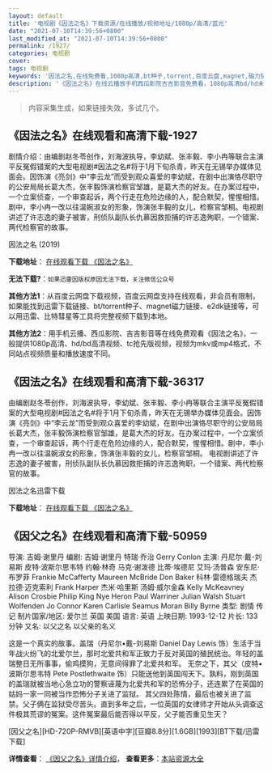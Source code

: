 ```yaml
---
layout: default
title: '电视剧《因法之名》下载资源/在线播放/视频地址/1080p/高清/蓝光'
date: "2021-07-10T14:39:56+0800"
last_modified_at: "2021-07-10T14:39:56+0800"
permalink: /1927/
categories: 电视剧
cover:
tags: 电视剧
keywords: '因法之名,在线免费看,1080p高清,bt种子,torrent,百度云盘,magnet,磁力链,迅雷下载资源'
description: '《因法之名》在线云播放手机西瓜影院吉吉影音免费看，1080p高清bd/hd未删减完整版和tc抢先枪版，mkv/mp4格式，附带bt/torrent种子、magnet/磁力链、百度云盘、网盘资源迅雷下载链接'
---
```


>内容采集生成，如果链接失效，多试几个。


## 《因法之名》在线观看和高清下载-1927

剧情介绍：由编剧赵冬苓创作，刘海波执导，李幼斌、张丰毅、李小冉等联合主演平反冤假错案的大型电视剧#因法之名#将于1月下旬杀青，昨天在无锡举办媒体见面会。因饰演《亮剑》中“李云龙”而受到观众喜爱的李幼斌，在剧中出演恪尽职守的公安局局长葛大杰，张丰毅饰演检察官邹雄，是葛大杰的好友。在办案过程中，一个立案侦查，一个审查起诉，两个行走在危险边缘的人，配合默契，惺惺相惜。剧中，李小冉一改以往温婉淑女的形象，饰演张丰毅的女儿，检察官邹桐。电视剧讲述了许志逸的妻子被害，刑侦队副队长仇慕因救拒捕的许志逸殉职，一个错案、两代检察官的故事。


因法之名 (2019)

**下载地址**： [在线观看下载 《因法之名》](https://www.btbtdy.me/btdy/dy15164.html) 


**无法下载?**：`如果迅雷因版权原因无法下载，关注微信公众号 `

**其他方法1**：从百度云网盘下载视频，百度云网盘支持在线观看，非会员有限制，如果能找到迅雷下载链接、bt/torrent种子、magnet磁力链接、e2dk链接等，可以用迅雷、比特彗星等工具将完整视频下载到本地。

**其他方法2**：用手机云播、西瓜影院、吉吉影音等在线免费观看《因法之名》，一般提供1080p高清、hd/bd高清视频、tc抢先版视频，视频为mkv或mp4格式，不同站点视频质量和播放速度不同。


## 《因法之名》在线观看和高清下载-36317

由编剧赵冬苓创作，刘海波执导，李幼斌、张丰毅、李小冉等联合主演平反冤假错案的大型电视剧#因法之名#将于1月下旬杀青，昨天在无锡举办媒体见面会。因饰演《亮剑》中“李云龙”而受到观众喜爱的李幼斌，在剧中出演恪尽职守的公安局局长葛大杰，张丰毅饰演检察官邹雄，是葛大杰的好友。在办案过程中，一个立案侦查，一个审查起诉，两个行走在危险边缘的人，配合默契，惺惺相惜。剧中，李小冉一改以往温婉淑女的形象，饰演张丰毅的女儿，检察官邹桐。 电视剧讲述了许志逸的妻子被害，刑侦队副队长仇慕因救拒捕的许志逸殉职，一个错案、两代检察官的故事。


因法之名迅雷下载

**下载地址**： [在线观看下载 《因法之名》](https://www.993dy.com//vod-detail-id-35167.html) 


## 《因父之名》在线观看和高清下载-50959

导演: 吉姆·谢里丹 编剧: 吉姆·谢里丹 特瑞·乔治 Gerry Conlon 主演: 丹尼尔·戴-刘易斯 皮特·波斯尔思韦特 约翰·林奇 马克·谢泼德 比蒂·埃德尼 艾玛·汤普森 安东尼·布罗菲 Frankie McCafferty Maureen McBride Don Baker 科林·雷德格瑞夫 杰拉德·迈克索利 Frank Harper 杰米·哈里斯 汤姆·威尔金森 Kelly McKeavney Alison Crosbie Philip King Nye Heron Paul Warriner Julian Walsh Stuart Wolfenden Jo Connor Karen Carlisle Seamus Moran Billy Byrne 类型: 剧情 传记 制片国家/地区: 爱尔兰 英国 美国 语言: 英语 上映日期: 1993-12-12 片长: 133分钟 又名: 以父之名 以父亲的名义

这是一个真实的故事。盖瑞（丹尼尔•戴-刘易斯 Daniel Day Lewis 饰）生活于当年战火纷飞的北爱尔兰，那时北爱共和军正致力于反对英国的殖民统治。年轻的盖瑞整日无所事事，偷鸡摸狗，无意间得罪了北爱共和军。 无奈之下，其父（皮特•波斯尔思韦特 Pete Postlethwaite 饰）只能送他到英国闯天下。孰料，刚到英国的盖瑞就被当地心急立功的警察诬蔑为北爱共和军的恐怖分子，还连累了在英国的姑妈一家一同被当作恐怖分子关进了监狱。 其父四处陈情，最后也被关进了监禁。父子俩在监狱受尽苦头。直到多年之后，一位英国的女律师才开始从头调查这件极其荒谬的冤案。这件冤案最后能否得以平反，父子能否重见生天？


[因父之名][HD-720P-RMVB][英语中字][豆瓣8.8分][1.6GB][1993][BT下载/迅雷下载]

**详情查看**： [《因父之名》详情介绍](/movie/50959/)， **查看更多**：[本站资源大全](/movie/t/all/)

